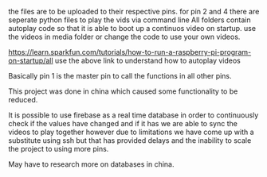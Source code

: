 the files are to be uploaded to their respective pins.
for pin 2 and 4 there are seperate python files to play the vids via command line
All folders contain autoplay code so that it is able to boot up a continuos video on startup.
use the videos in media folder or change the code to use your own videos.

https://learn.sparkfun.com/tutorials/how-to-run-a-raspberry-pi-program-on-startup/all
use the above link to understand how to autoplay videos

Basically pin 1 is the master pin to call the functions in all other pins.

This project was done in china which caused some functionality to be reduced.

It is possible to use firebase as a real time database in order to continuously check if the values have changed and if it has we are
able to sync the videos to play together
however due to limitations we have come up with a substitute using ssh but that has provided delays and the inability to scale
the project to using more pins.

May have to research more on databases in china.
